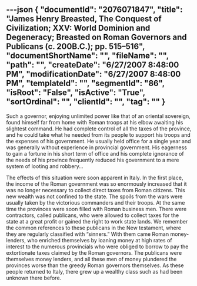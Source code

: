 ---json
{
  "documentId": "2076071847",
  "title": "James Henry Breasted, The Conquest of Civilization; XXV: World Dominion and Degeneracy; Breasted on Roman Governors and Publicans (c. 200B.C.); pp. 515–516",
  "documentShortName": "",
  "fileName": "",
  "path": "",
  "createDate": "6/27/2007 8:48:00 PM",
  "modificationDate": "6/27/2007 8:48:00 PM",
  "templateId": "",
  "segmentId": "86",
  "isRoot": "False",
  "isActive": "True",
  "sortOrdinal": "",
  "clientId": "",
  "tag": ""
}
---

Such a governor, enjoying unlimited power like that of an oriental sovereign, found himself far from home with Roman troops at his elbow awaiting his slightest command. He had complete control of all the taxes of the province, and he could take what he needed from its people to support his troops and the expenses of his government. He usually held office for a single year and was generally without experience in provincial government. His eagerness to gain a fortune in his short term of office and his complete ignorance of the needs of his province frequently reduced his government to a mere system of looting and robbery…

The effects of this situation were soon apparent in Italy. In the first place, the income of the Roman government was so enormously increased that it was no longer necessary to collect direct taxes from Roman citizens. This new wealth was not confined to the state. The spoils from the wars were usually taken by the victorious commanders and their troops. At the same time the provinces were soon filled with Roman business men. There were contractors, called publicans, who were allowed to collect taxes for the state at a great profit or gained the right to work state lands. We remember the common references to these publicans in the New testament, where they are regularly classified with “sinners.” With them came Roman money-lenders, who enriched themselves by loaning money at high rates of interest to the numerous provincials who were obliged to borrow to pay the extortionate taxes claimed by the Roman governors. The publicans were themselves money lenders, and all these men of money plundered the provinces worse than the greedy Roman governors themselves. As these people returned to Italy, there grew up a wealthy class such as had been unknown there before.
